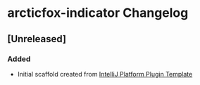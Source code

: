 <!-- Keep a Changelog guide -> https://keepachangelog.com -->

# arcticfox-indicator Changelog

## [Unreleased]
### Added
- Initial scaffold created from [IntelliJ Platform Plugin Template](https://github.com/JetBrains/intellij-platform-plugin-template)
